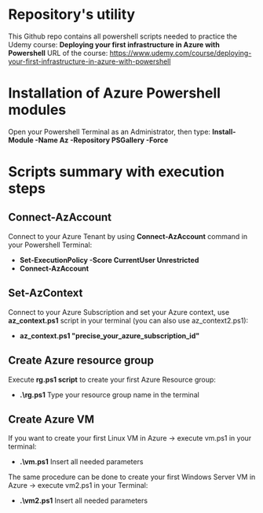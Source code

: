 # Repository's utility #

This Github repo contains all powershell scripts needed to practice the Udemy course: **Deploying your first infrastructure in Azure with Powershell**
URL of the course: https://www.udemy.com/course/deploying-your-first-infrastructure-in-azure-with-powershell


# Installation of Azure Powershell modules

Open your Powershell Terminal as an Administrator, then type: **Install-Module -Name Az -Repository PSGallery -Force**

# Scripts summary with execution steps #

## Connect-AzAccount ##
Connect to your Azure Tenant by using **Connect-AzAccount** command in your Powershell Terminal: 

- **Set-ExecutionPolicy -Score CurrentUser Unrestricted** 
- **Connect-AzAccount**


## Set-AzContext ##

Connect to your Azure Subscription and set your Azure context, use **az_context.ps1** script in your terminal (you can also use az_context2.ps1): 

- **az_context.ps1 "precise_your_azure_subscription_id"**


## Create Azure resource group ##

Execute **rg.ps1 script** to create your first Azure Resource group:  
- **.\rg.ps1**
Type your resource group name in the terminal

## Create Azure VM ##

If you want to create your first Linux VM in Azure -> execute vm.ps1 in your terminal:
-  **.\vm.ps1** 
Insert all needed parameters

The same procedure can be done to create your first Windows Server VM in Azure -> execute vm2.ps1 in your Terminal: 
- **.\vm2.ps1** 
Insert all needed parameters